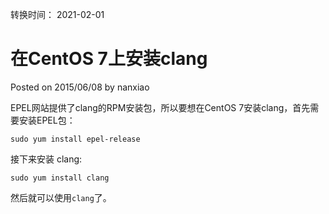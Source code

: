转换时间： 2021-02-01

# 在CentOS 7上安装clang
Posted on 2015/06/08 by nanxiao

EPEL网站提供了clang的RPM安装包，所以要想在CentOS 7安装clang，首先需要安装EPEL包：
```
sudo yum install epel-release
```
接下来安装 clang:
```
sudo yum install clang
```
然后就可以使用`clang`了。
